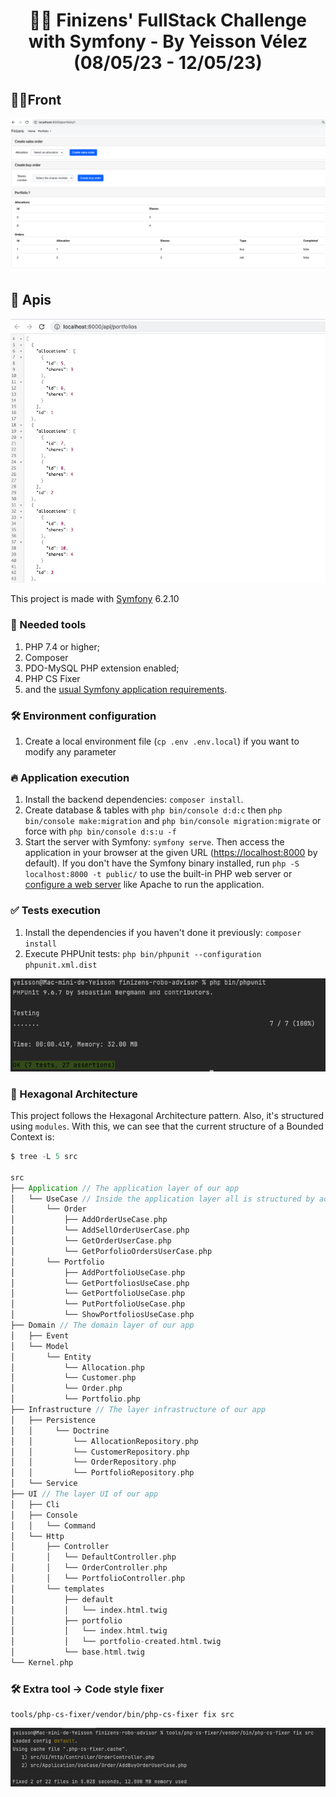 <h1 align="center">
  🐘🎯 Finizens' FullStack Challenge with Symfony - By Yeisson Vélez (08/05/23 - 12/05/23)
</h1>

## 👨‍💻Front
<!--suppress HtmlDeprecatedAttribute -->
<p align="center">
    <img src="public/assets/full-stack-challange.png" alt="home">
</p>

## 🚄 Apis
<!--suppress HtmlDeprecatedAttribute -->
<p align="left">
    <img src="public/assets/api.png" alt="home">
</p>

This project is made with [Symfony][1] 6.2.10

### 🐳 Needed tools

1. PHP 7.4 or higher;
2. Composer
3. PDO-MySQL PHP extension enabled;
4. PHP CS Fixer
5. and the [usual Symfony application requirements][2].

### 🛠️ Environment configuration

1. Create a local environment file (`cp .env .env.local`) if you want to modify any parameter

### 🔥 Application execution

1. Install the backend dependencies: `composer install`.
2. Create database & tables with `php bin/console d:d:c` then `php bin/console make:migration`
   and `php bin/console migration:migrate` or force with `php bin/console d:s:u -f`
3. Start the server with Symfony: `symfony serve`.
   Then access the application in your browser at the given URL ([https://localhost:8000](https://localhost:8000) by
   default).
   If you don't have the Symfony binary installed, run `php -S localhost:8000 -t public/`
   to use the built-in PHP web server or [configure a web server][3] like
   Apache to run the application.


### ✅ Tests execution

1. Install the dependencies if you haven't done it previously: `composer install`
2. Execute PHPUnit tests: `php bin/phpunit --configuration phpunit.xml.dist`

<!--suppress HtmlDeprecatedAttribute -->
<p align="left">
    <img src="public/assets/tests.png" alt="test">
</p>


### 🎯 Hexagonal Architecture

This project follows the Hexagonal Architecture pattern. Also, it's structured using `modules`.
With this, we can see that the current structure of a Bounded Context is:

```scala
$ tree -L 5 src
    
src
├── Application // The application layer of our app
│   └── UseCase // Inside the application layer all is structured by actions
│       └── Order
│           ├── AddOrderUseCase.php
│           └── AddSellOrderUserCase.php
│           └── GetOrderUserCase.php
│           └── GetPorfolioOrdersUserCase.php
│       └── Portfolio
│           ├── AddPortfolioUseCase.php
│           └── GetPortfoliosUseCase.php
│           └── GetPortfolioUseCase.php
│           └── PutPortfolioUseCase.php
│           └── ShowPortfoliosUseCase.php
├── Domain // The domain layer of our app
│   ├── Event
│   └── Model
│       └── Entity
│           └── Allocation.php
│           └── Customer.php
│           └── Order.php
│           └── Portfolio.php
├── Infrastructure // The layer infrastructure of our app
│   ├── Persistence
│   │     └── Doctrine   
│   │         └── AllocationRepository.php
│   │         └── CustomerRepository.php
│   │         └── OrderRepository.php
│   │         └── PortfolioRepository.php
│   └── Service
├── UI // The layer UI of our app
│   ├── Cli
│   ├── Console
│   │   └── Command   
│   └── Http   
│       ├── Controller
│       │   └── DefaultController.php
│       │   └── OrderController.php
│       │   └── PortfolioController.php
│       └── templates
│           ├── default
│           │   └── index.html.twig
│           ├── portfolio
│           │   └── index.html.twig
│           │   └── portfolio-created.html.twig
│           └── base.html.twig
└── Kernel.php
```

### 🛠️ Extra tool -> Code style fixer

```console
tools/php-cs-fixer/vendor/bin/php-cs-fixer fix src
```
<!--suppress HtmlDeprecatedAttribute -->
<p align="left">
    <img src="public/assets/code-style-fixer.png" alt="fixer">
</p>

[1]: https://symfony.com/doc/6.2.10/index.html

[2]: https://symfony.com/doc/6.2.10/setup.html#technical-requirements

[3]: https://symfony.com/doc/6.2.10/setup/web_server_configuration.html

